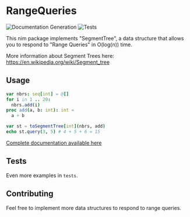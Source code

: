 # RangeQueries

![Documentation Generation](https://github.com/vanyle/RangeQueriesNim/actions/workflows/github-documentation.yml/badge.svg)
![Tests](https://github.com/vanyle/RangeQueriesNim/actions/workflows/github-tests.yml/badge.svg)

This nim package implements "SegmentTree", a data structure that
allows you to respond to "Range Queries" in O(log(n)) time.

More information about Segment Trees here:
https://en.wikipedia.org/wiki/Segment_tree

## Usage

```nim
var nbrs: seq[int] = @[]
for i in 1 .. 20:
  nbrs.add(i)
proc add(a, b: int): int =
  a + b

var st = toSegmentTree[int](nbrs, add)
echo st.query(3, 5) # 4 + 5 + 6 = 15
``` 

[Complete documentation available here](https://vanyle.github.io/RangeQueriesNim/rangequeries.html)

## Tests

Even more examples in `tests`.

## Contributing

Feel free to implement more data structures to respond to range queries.